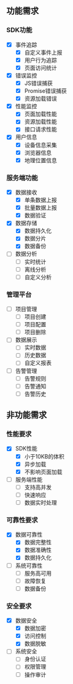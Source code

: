 ## 功能需求

### SDK功能
- [x] 事件追踪
  - [x] 自定义事件上报
  - [x] 用户行为追踪
  - [x] 页面访问统计
- [x] 错误监控
  - [x] JS错误捕获
  - [x] Promise错误捕获
  - [x] 资源加载错误
- [x] 性能监控
  - [x] 页面加载性能
  - [x] 资源加载性能
  - [x] 接口请求性能
- [x] 用户信息
  - [x] 设备信息采集
  - [x] 浏览器信息
  - [x] 地理位置信息

### 服务端功能
- [x] 数据接收
  - [x] 单条数据上报
  - [x] 批量数据上报
  - [x] 数据验证
- [x] 数据存储
  - [x] 数据持久化
  - [x] 数据分片
  - [x] 数据备份
- [ ] 数据分析
  - [ ] 实时统计
  - [ ] 离线分析
  - [ ] 自定义分析

### 管理平台
- [ ] 项目管理
  - [ ] 项目创建
  - [ ] 项目配置
  - [ ] 项目删除
- [ ] 数据展示
  - [ ] 实时数据
  - [ ] 历史数据
  - [ ] 自定义报表
- [ ] 告警管理
  - [ ] 告警规则
  - [ ] 告警通知
  - [ ] 告警历史

## 非功能需求

### 性能要求
- [x] SDK性能
  - [x] 小于10KB的体积
  - [x] 异步加载
  - [x] 不影响页面加载
- [ ] 服务端性能
  - [ ] 支持高并发
  - [ ] 快速响应
  - [ ] 数据实时处理

### 可靠性要求
- [x] 数据可靠性
  - [x] 数据完整性
  - [x] 数据准确性
  - [x] 数据持久化
- [ ] 系统可靠性
  - [ ] 服务高可用
  - [ ] 故障恢复
  - [ ] 数据备份

### 安全要求
- [x] 数据安全
  - [x] 数据加密
  - [x] 访问控制
  - [x] 数据脱敏
- [ ] 系统安全
  - [ ] 身份认证
  - [ ] 权限管理
  - [ ] 操作审计 